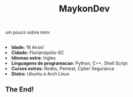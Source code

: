 <h1 text align='center'>MaykonDev</h1></br>
<p>um pouco sobre mim:</p></br>
<li><b>Idade:</b> 18 Anos!
<li><b>Cidade:</b> Florianópolis-SC
<li><b>Idiomas extra:</b> Ingles
<li><b>Linguagens de programacao:</b> Python, C++, Shell Script
<li><b>Cursos extras:</b> Redes, Pentest, Cyber Seguranca
<li><b>Distro:</b> Ubuntu e Arch Linux
</br>
<h2>The End!</h2>

